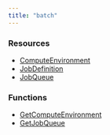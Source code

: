 ```yaml
---
title: "batch"
---
```


<!-- WARNING: this file was generated by the Pulumi Terraform Bridge (tfgen) Tool. -->
<!-- Do not edit by hand unless you're certain you know what you are doing! -->

<style>
  table td p { margin-top: 0; margin-bottom: 0; }
</style>

<h3>Resources</h3>
<ul class="api">
    <li><a href="computeenvironment"><span class="symbol resource"></span>ComputeEnvironment</a></li>
    <li><a href="jobdefinition"><span class="symbol resource"></span>JobDefinition</a></li>
    <li><a href="jobqueue"><span class="symbol resource"></span>JobQueue</a></li>
</ul>

<h3>Functions</h3>
<ul class="api">
    <li><a href="getcomputeenvironment"><span class="symbol datasource"></span>GetComputeEnvironment</a></li>
    <li><a href="getjobqueue"><span class="symbol datasource"></span>GetJobQueue</a></li>
</ul>

